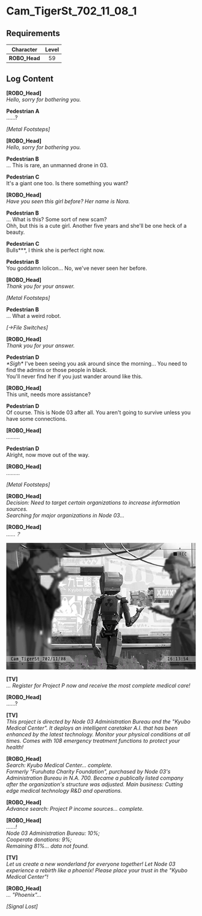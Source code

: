 # Cam_TigerSt_702_11_08_1
## Requirements
|  Character  |Level|
|-------------|:---:|
|**ROBO_Head**| 59  |

## Log Content
**[ROBO_Head]**<br>
*Hello, sorry for bothering you.*

**Pedestrian A**<br>
......?

*\[Metal Footsteps\]*

**[ROBO_Head]**<br>
*Hello, sorry for bothering you.*

**Pedestrian B**<br>
... This is rare, an unmanned drone in 03.

**Pedestrian C**<br>
It's a giant one too. Is there something you want?

**[ROBO_Head]**<br>
*Have you seen this girl before? Her name is Nora.*

**Pedestrian B**<br>
... What is this? Some sort of new scam?<br>
Ohh, but this is a cute girl. Another five years and she'll be one heck of a beauty.

**Pedestrian C**<br>
Bulls\*\*\*, I think she is perfect right now.

**Pedestrian B**<br>
You goddamn lolicon... No, we've never seen her before.

**[ROBO_Head]**<br>
*Thank you for your answer.*

*\[Metal Footsteps\]*

**Pedestrian B**<br>
... What a weird robot.

*[→File Switches]*

**[ROBO_Head]**<br>
*Thank you for your answer.*

**Pedestrian D**<br>
*\*Sigh\** I've been seeing you ask around since the morning... You need to find the admins or those people in black.<br>
You'll never find her if you just wander around like this.

**[ROBO_Head]**<br>
This unit, needs more assistance?

**Pedestrian D**<br>
Of course. This is Node 03 after all. You aren't going to survive unless you have some connections.

**[ROBO_Head]**<br>
*………*

**Pedestrian D**<br>
Alright, now move out of the way.

**[ROBO_Head]**<br>
*………*

*\[Metal Footsteps\]*

**[ROBO_Head]**<br>
*Decision: Need to target certain organizations to increase information sources.<br>
Searching for major organizations in Node 03...*

**[ROBO_Head]**<br>
*……？*

![ros1501.png](./attachments/ros1501.png)

**[TV]**<br>
*... Register for Project P now and receive the most complete medical care!*

**[ROBO_Head]**<br>
......?

**[TV]**<br>
*This project is directed by Node 03 Administration Bureau and the "Kyubo Medical Center". It deploys an intelligent caretaker A.I. that has been enhanced by the latest technology. Monitor your physical conditions at all times. Comes with 108 emergency treatment functions to protect your health!*

**[ROBO_Head]**<br>
*Search: Kyubo Medical Center... complete.<br>
Formerly "Furuhata Charity Foundation", purchased by Node 03's Administration Bureau in N.A. 700. Became a publically listed company after the organization's structure was adjusted. Main business: Cutting edge medical technology R&D and operations.*

**[ROBO_Head]**<br>
*Advance search: Project P income sources... complete.*

**[ROBO_Head]**<br>
*......!<br>
Node 03 Administration Bureau: 10%;<br>
Cooperate donations: 9%;<br>
Remaining 81%... data not found.*

**[TV]**<br>
*Let us create a new wonderland for everyone together! Let Node 03 experience a rebirth like a phoenix! Please place your trust in the "Kyubo Medical Center"!*

**[ROBO_Head]**<br>
*... "Phoenix"...*

*[Signal Lost]*